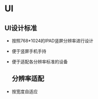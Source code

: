 UI
==

UI设计标准
----------

-	按照768*1024的IPAD竖屏分辨率进行设计
-	便于竖屏手机手持
-	便于适配各分辨率标准的设备

	分辨率适配
	----------

-	按宽度自适应

